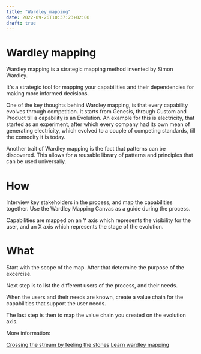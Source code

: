 ```yaml
---
title: "Wardley_mapping"
date: 2022-09-26T10:37:23+02:00
draft: true
---
```


# Wardley mapping
Wardley mapping is a strategic mapping method invented by Simon Wardley.

It's a strategic tool for mapping your capabilities and their dependencies for making more informed decisions.

One of the key thoughts behind Wardley mapping,  is that every capability evolves through competition.
It starts from Genesis,  through Custom and Product till a capability is an Evolution.
An example for this is electricity, that started as an experiment,  after which every company had its own mean of generating electricity,  which evolved to a couple of competing standards,  till the comodity it is today.

Another trait of Wardley mapping is the fact that patterns can be discovered.
This allows for a reusable library of patterns and principles that can be used universally.

# How
Interview key stakeholders in the process,  and map the capabilities together.
Use the Wardley Mapping Canvas as a guide during the process.

Capabilities are mapped on an Y axis which represents the visibility for the user,  and an X axis which represents the stage of the evolution.

# What
Start with the scope of the map.
After that determine the purpose of the excercise.

Next step is to list the different users of the process,  and their needs.

When the users and their needs are known,  create a value chain for the capabilities that support the user needs.

The last step is then to map the value chain you created on the evolution axis.

More information: 

[Crossing the stream by feeling the stones](https://www.youtube.com/watch?v=2IW9L1uNMCs&t=1107s)
[Learn wardley mapping](https://learnwardleymapping.com)